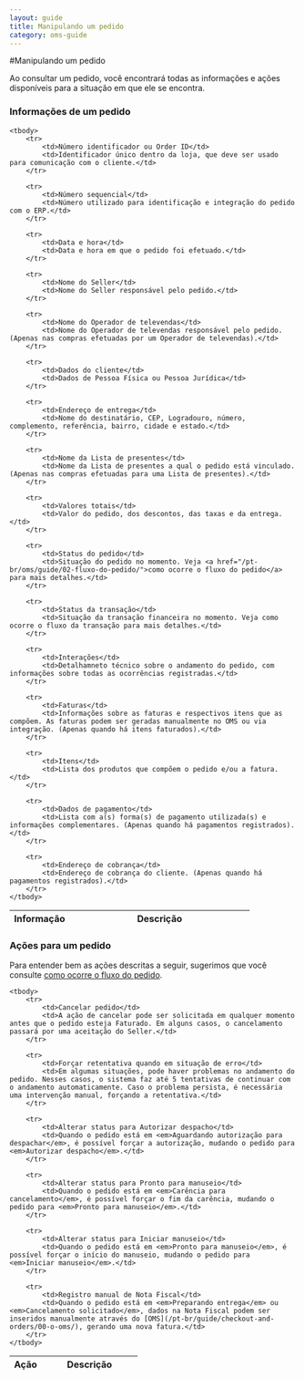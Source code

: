 ```yaml
---
layout: guide
title: Manipulando um pedido
category: oms-guide
---
```


#Manipulando um pedido

Ao consultar um pedido, você encontrará todas as informações e ações disponíveis para a situação em que ele se encontra.

### Informações de um pedido

<table class="table">
	<thead>
		<tr>
			<th style="width: 25%;">Informação</th>
			<th>Descrição</th>
		</tr>
	</thead>

	<tbody>
		<tr>
			<td>Número identificador ou Order ID</td>
			<td>Identificador único dentro da loja, que deve ser usado para comunicação com o cliente.</td>
		</tr>

		<tr>
			<td>Número sequencial</td>
			<td>Número utilizado para identificação e integração do pedido com o ERP.</td>
		</tr>

		<tr>
			<td>Data e hora</td>
			<td>Data e hora em que o pedido foi efetuado.</td>
		</tr>

		<tr>
			<td>Nome do Seller</td>
			<td>Nome do Seller responsável pelo pedido.</td>
		</tr>

		<tr>
			<td>Nome do Operador de televendas</td>
			<td>Nome do Operador de televendas responsável pelo pedido. (Apenas nas compras efetuadas por um Operador de televendas).</td>
		</tr>

		<tr>
			<td>Dados do cliente</td>
			<td>Dados de Pessoa Física ou Pessoa Jurídica</td>
		</tr>

		<tr>
			<td>Endereço de entrega</td>
			<td>Nome do destinatário, CEP, Logradouro, número, complemento, referência, bairro, cidade e estado.</td>
		</tr>

		<tr>
			<td>Nome da Lista de presentes</td>
			<td>Nome da Lista de presentes a qual o pedido está vinculado. (Apenas nas compras efetuadas para uma Lista de presentes).</td>
		</tr>

		<tr>
			<td>Valores totais</td>
			<td>Valor do pedido, dos descontos, das taxas e da entrega.</td>
		</tr>

		<tr>
			<td>Status do pedido</td>
			<td>Situação do pedido no momento. Veja <a href="/pt-br/oms/guide/02-fluxo-do-pedido/">como ocorre o fluxo do pedido</a> para mais detalhes.</td>
		</tr>

		<tr>
			<td>Status da transação</td>
			<td>Situação da transação financeira no momento. Veja como ocorre o fluxo da transação para mais detalhes.</td>
		</tr>

		<tr>
			<td>Interações</td>
			<td>Detalhamneto técnico sobre o andamento do pedido, com informações sobre todas as ocorrências registradas.</td>
		</tr>

		<tr>
			<td>Faturas</td>
			<td>Informações sobre as faturas e respectivos itens que as compõem. As faturas podem ser geradas manualmente no OMS ou via integração. (Apenas quando há itens faturados).</td>
		</tr>

		<tr>
			<td>Itens</td>
			<td>Lista dos produtos que compõem o pedido e/ou a fatura.</td>
		</tr>

		<tr>
			<td>Dados de pagamento</td>
			<td>Lista com a(s) forma(s) de pagamento utilizada(s) e informações complementares. (Apenas quando há pagamentos registrados).</td>
		</tr>

		<tr>
			<td>Endereço de cobrança</td>
			<td>Endereço de cobrança do cliente. (Apenas quando há pagamentos registrados).</td>
		</tr>
	</tbody>
</table>


### Ações para um pedido

Para entender bem as ações descritas a seguir, sugerimos que você consulte [como ocorre o fluxo do pedido](/pt-br/oms/guide/02-fluxo-do-pedido/).

<table class="table">
	<thead>
		<tr>
			<th style="width: 25%;">Ação</th>
			<th>Descrição</th>
		</tr>
	</thead>

	<tbody>
		<tr>
			<td>Cancelar pedido</td>
			<td>A ação de cancelar pode ser solicitada em qualquer momento antes que o pedido esteja Faturado. Em alguns casos, o cancelamento passará por uma aceitação do Seller.</td>
		</tr>

		<tr>
			<td>Forçar retentativa quando em situação de erro</td>
			<td>Em algumas situações, pode haver problemas no andamento do pedido. Nesses casos, o sistema faz até 5 tentativas de continuar com o andamento automaticamente. Caso o problema persista, é necessária uma intervenção manual, forçando a retentativa.</td>
		</tr>

		<tr>
			<td>Alterar status para Autorizar despacho</td>
			<td>Quando o pedido está em <em>Aguardando autorização para despachar</em>, é possível forçar a autorização, mudando o pedido para <em>Autorizar despacho</em>.</td>
		</tr>

		<tr>
			<td>Alterar status para Pronto para manuseio</td>
			<td>Quando o pedido está em <em>Carência para cancelamento</em>, é possível forçar o fim da carência, mudando o pedido para <em>Pronto para manuseio</em>.</td>
		</tr>

		<tr>
			<td>Alterar status para Iniciar manuseio</td>
			<td>Quando o pedido está em <em>Pronto para manuseio</em>, é possível forçar o início do manuseio, mudando o pedido para <em>Iniciar manuseio</em>.</td>
		</tr>

		<tr>
			<td>Registro manual de Nota Fiscal</td>
			<td>Quando o pedido está em <em>Preparando entrega</em> ou <em>Cancelamento solicitado</em>, dados na Nota Fiscal podem ser inseridos manualmente através do [OMS](/pt-br/guide/checkout-and-orders/00-o-oms/), gerando uma nova fatura.</td>
		</tr>
	</tbody>
</table>

